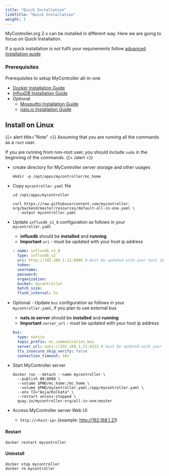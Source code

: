 ```yaml
---
title: "Quick Installation"
linkTitle: "Quick Installation"
weight: 3
---
```


MyController.org 2.x can be installed in different way.
Here we are going to focus on Quick Installation.

If a quick installation is not fulfil your requirements follow [advanced Installation guide](/docs/advanced-installation/)

### Prerequisites
Prerequisites to setup MyController all-in-one
* [Docker Installation Guide](/docs/getting-started/install-docker)
* [InfluxDB Installation Guide](/docs/getting-started/install-influxdb)
* Optional
  * [Mosquitto Installation Guide](/docs/getting-started/install-mosquitto)
  * [nats.io Installation Guide](/docs/getting-started/install-natsio)

## Install on Linux
{{< alert title="Note" >}}
Assuming that you are running all the commands as a `root` user.

If you are running from non-root user, you should include `sudo` in the beginning of the commands.
{{< /alert >}}

* create directory for MyController server storage and other usages
  ```
  mkdir -p /opt/apps/mycontroller/mc_home
  ```
* Copy `mycontroller.yaml` file
  ```
  cd /opt/apps/mycontroller
  
  curl https://raw.githubusercontent.com/mycontroller-org/backend/master/resources/default-all-in-one.yaml \
    --output mycontroller.yaml
  ```

* Update `influxdb_v1_8` configuration as follows in your `mycontroller.yaml`
  * **influxdb** should be **installed** and **running**
  * **Important** `uri` - must be updated with your host ip address
  ```yaml
  - name: influxdb_v1_8
    type: influxdb_v2
    uri: http://192.168.1.21:8086 # must be updated with your host ip address
    token: 
    username:
    password:
    organization: 
    bucket: mycontroller
    batch_size:
    flush_interval: 5s
  ```

* Optional - Update `bus` configuration as follows in your `mycontroller.yaml`, if you plan to use external bus
  * **nats.io server** should be **installed** and **running**
  * **Important** `server_url` - must be updated with your host ip address
  ```yaml
  bus:
    type: natsio
    topic_prefix: mc_communication_bus
    server_url: nats://192.168.1.21:4222 # must be updated with your host ip address
    tls_insecure_skip_verify: false
    connection_timeout: 10s
  ```

* Start MyController server
  ```
  docker run --detach --name mycontroller \
    --publish 80:8080 \
    --volume $PWD/mc_home:/mc_home \
    --volume $PWD/mycontroller.yaml:/app/mycontroller.yaml \
    --env TZ="Asia/Kolkata" \
    --restart unless-stopped \
    quay.io/mycontroller-org/all-in-one:master
  ```

* Access MyController server Web UI
  * `http://<host-ip>` (example: http://192.168.1.21)

#### Restart
```
docker restart mycontroller
```

#### Uninstall
```
docker stop mycontroller
docker rm mycontroller
```